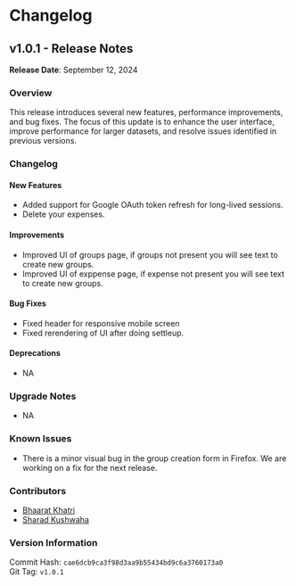 # Changelog

## v1.0.1 - Release Notes

**Release Date**: September 12, 2024

### Overview
This release introduces several new features, performance improvements, and bug fixes. The focus of this update is to enhance the user interface, improve performance for larger datasets, and resolve issues identified in previous versions.

### Changelog

#### New Features
- Added support for Google OAuth token refresh for long-lived sessions.
- Delete your expenses.

#### Improvements
- Improved UI of groups page, if groups not present you will see text to create new groups.
- Improved UI of exppense page, if expense not present you will see text to create new groups.


#### Bug Fixes
- Fixed header for responsive mobile screen
- Fixed rerendering of UI after doing settleup.


#### Deprecations
- NA

### Upgrade Notes
- NA

### Known Issues
- There is a minor visual bug in the group creation form in Firefox. We are working on a fix for the next release.

### Contributors
- [Bhaarat Khatri](https://github.com/Bhaarat-khatri)
- [Sharad Kushwaha](https://github.com/SharadK10)

### Version Information
Commit Hash: `cae6dcb9ca3f98d3aa9b55434bd9c6a3760173a0`  
Git Tag: `v1.0.1`
